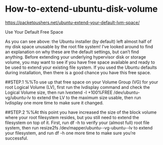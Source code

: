 # How-to-extend-ubuntu-disk-volume

https://packetpushers.net/ubuntu-extend-your-default-lvm-space/

Use Your Default Free Space

As you can see above: the Ubuntu installer (by default) left almost half of my disk space unusable by the root file system! I’ve looked around to find an explanation on why these are the default settings, but can’t find anything. Before extending your underlying hypervisor disk or storage volume, you may want to see if you have free space available and ready to be used to extend your existing file system. If you used the Ubuntu defaults during installation, then there is a good chance you have this free space.

##STEP.1
%%To use up that free space on your Volume Group (VG) for your root Logical Volume (LV), first run the lvdisplay command and check the Logical Volume size, then run lvextend -l +100%FREE /dev/ubuntu-vg/ubuntu-lv to extend the LV to the maximum size usable, then run lvdisplay one more time to make sure it changed.

##STEP.2
%%At this point you have increased the size of the block volume where your root filesystem resides, but you still need to extend the filesystem on top of it. First, run df -h to verify your (almost full) root file system, then run resize2fs /dev/mapper/ubuntu--vg-ubuntu--lv to extend your filesystem, and run df -h one more time to make sure you’re successful.
